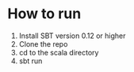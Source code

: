 How to run
==========

1. Install SBT version 0.12 or higher
2. Clone the repo
3. cd to the scala directory
4. sbt run
